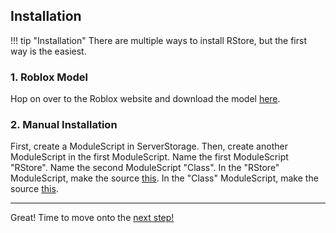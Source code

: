 ## Installation

!!! tip "Installation"
    There are multiple ways to install RStore, but the first way is the easiest.

### 1. Roblox Model

Hop on over to the Roblox website and download the model [here](https://www.roblox.com/library/6604172458/RStore).

### 2. Manual Installation

First, create a ModuleScript in ServerStorage. Then, create another ModuleScript in the first ModuleScript. Name the first ModuleScript "RStore". Name the second ModuleScript "Class". In the "RStore" ModuleScript, make the source [this](https://github.com/R0bl0x10501050/RStoreModule/blob/main/RStore/main.lua). In the "Class" ModuleScript, make the source [this](https://github.com/R0bl0x10501050/RStoreModule/blob/main/RStore/Class.lua).

___
Great! Time to move onto the [next step!](https://r0bl0x10501050.github.io/RStoreModule/Quickstart/basic_usage/)
